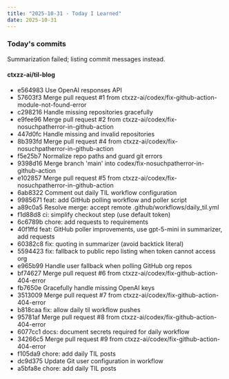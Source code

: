 ```yaml
---
title: "2025-10-31 - Today I Learned"
date: 2025-10-31
---
```


### Today's commits

Summarization failed; listing commit messages instead.

#### ctxzz-ai/til-blog
- e564983 Use OpenAI responses API
- 57603f3 Merge pull request #1 from ctxzz-ai/codex/fix-github-action-module-not-found-error
- c298216 Handle missing repositories gracefully
- e9fee96 Merge pull request #2 from ctxzz-ai/codex/fix-nosuchpatherror-in-github-action
- 447d0fc Handle missing and invalid repositories
- 8b393fd Merge pull request #4 from ctxzz-ai/codex/fix-nosuchpatherror-in-github-action
- f5e25b7 Normalize repo paths and guard git errors
- 9398d16 Merge branch 'main' into codex/fix-nosuchpatherror-in-github-action
- e102857 Merge pull request #5 from ctxzz-ai/codex/fix-nosuchpatherror-in-github-action
- 6ab8322 Comment out daily TIL workflow configuration
- 9985671 feat: add GitHub polling workflow and poller script
- a89c0a5 Resolve merge: accept remote .github/workflows/daily_til.yml
- f1d88d8 ci: simplify checkout step (use default token)
- 6c6789b chore: add requests to requirements
- 40f1ffd feat: GitHub poller improvements, use gpt-5-mini in summarizer, add requests
- 60382c8 fix: quoting in summarizer (avoid backtick literal)
- 5594423 fix: fallback to public repo listing when token cannot access org
- e965b99 Handle user fallback when polling GitHub org repos
- bf74627 Merge pull request #6 from ctxzz-ai/codex/fix-github-action-404-error
- fb7650e Gracefully handle missing OpenAI keys
- 3513009 Merge pull request #7 from ctxzz-ai/codex/fix-github-action-404-error
- b818caa fix: allow daily til workflow pushes
- 95781af Merge pull request #8 from ctxzz-ai/codex/fix-github-action-404-error
- 6077cc1 docs: document secrets required for daily workflow
- 34266c5 Merge pull request #9 from ctxzz-ai/codex/fix-github-action-404-error
- f105da9 chore: add daily TIL posts
- dc9d375 Update Git user configuration in workflow
- a5bfa8e chore: add daily TIL posts